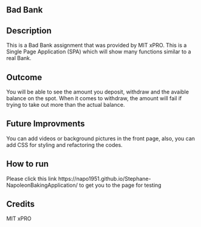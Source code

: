 ## Bad Bank

<h2>Description</h2>
<p>This is a Bad Bank assignment that was provided by MIT xPRO. This is a Single Page Application (SPA) which will show many functions similar to a real Bank.</p>
<h2>Outcome</h2>
<p>You will be able to see the amount you deposit, withdraw and the avaible balance on the spot. When it comes to withdraw, the amount will fail if trying to take out more than the actual balance.</p>
<h2>Future Improvments</h2>
<p>You can add videos or background pictures in the front page, also, you can add CSS for styling and refactoring the codes.</p>
<h2>How to run</h2>
<p>Please click this link https://napo1951.github.io/Stephane-NapoleonBakingApplication/ to get you to the page for testing</p>
<h2>Credits</h2>
<p>MIT xPRO</p>
